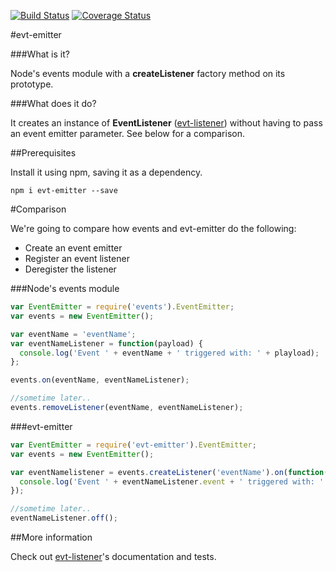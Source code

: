 [![Build Status](https://travis-ci.org/bmullan91/evt-emitter.svg?branch=master)](https://travis-ci.org/bmullan91/evt-emitter) [![Coverage Status](https://img.shields.io/coveralls/bmullan91/evt-emitter.svg)](https://coveralls.io/r/bmullan91/evt-emitter?branch=master)

#evt-emitter

###What is it?

Node's events module with a **createListener** factory method on its prototype.

###What does it do?

It creates an instance of **EventListener** ([evt-listener](https://github.com/bmullan91/evt-listener)) without having to pass an event emitter parameter. See below for a comparison.

##Prerequisites

Install it using npm, saving it as a dependency.

    npm i evt-emitter --save

#Comparison

We're going to compare how events and evt-emitter do the following:

- Create an event emitter
- Register an event listener
- Deregister the listener

###Node's events module
```js
var EventEmitter = require('events').EventEmitter;
var events = new EventEmitter();

var eventName = 'eventName';
var eventNameListener = function(payload) {
  console.log('Event ' + eventName + ' triggered with: ' + playload);
};

events.on(eventName, eventNameListener);

//sometime later..
events.removeListener(eventName, eventNameListener);
```

###evt-emitter
```js
var EventEmitter = require('evt-emitter').EventEmitter;
var events = new EventEmitter();

var eventNamelistener = events.createListener('eventName').on(function(payload) {
  console.log('Event ' + eventNameListener.event + ' triggered with: ' + playload);
});

//sometime later..
eventNameListener.off();
```

##More information

Check out [evt-listener](https://github.com/bmullan91/evt-listener)'s documentation and tests.
